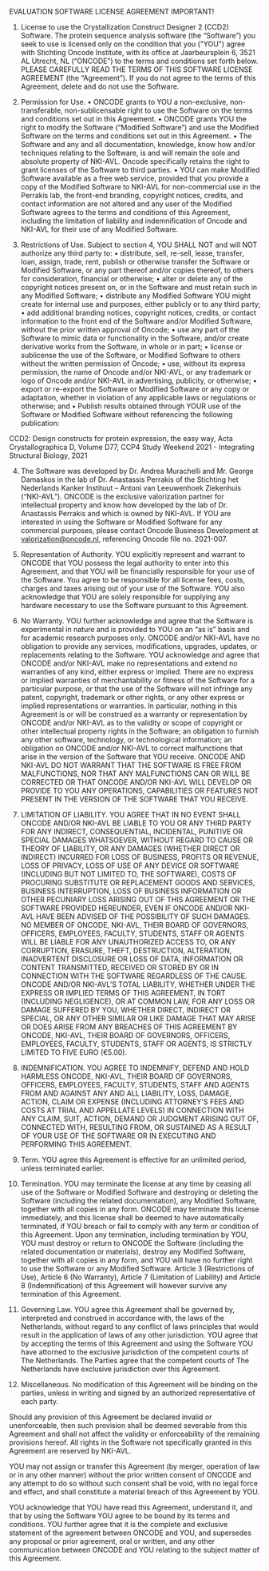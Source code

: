 EVALUATION SOFTWARE LICENSE AGREEMENT
IMPORTANT! 
1) License to use the Crystallization Construct Designer 2 (CCD2) Software. The protein sequence analysis software (the “Software”) you seek to use is licensed only on the condition that you ("YOU") agree with Stichting Oncode Institute, with its office at Jaarbeursplein 6, 3521 AL Utrecht, NL (“ONCODE”) to the terms and conditions set forth below. PLEASE CAREFULLY READ THE TERMS OF THIS SOFTWARE LICENSE AGREEMENT (the “Agreement”). If you do not agree to the terms of this Agreement, delete and do not use the Software.

2) Permission for Use.
•	ONCODE grants to YOU a non-exclusive, non-transferable, non-sublicensable right to use the Software on the terms and conditions set out in this Agreement.
•	ONCODE grants YOU the right to modify the Software (“Modified Software”) and use the Modified Software on the terms and conditions set out in this Agreement.
•	The Software and any and all documentation, knowledge, know how and/or techniques relating to the Software, is and will remain the sole and absolute property of NKI-AVL. Oncode specifically retains the right to grant licenses of the Software to third parties. 
•	YOU can make Modified Software available as a free web service, provided that you provide a copy of the Modified Software to NKI-AVL for non-commercial use in the Perrakis lab, the front-end branding, copyright notices, credits, and contact information are not altered and any user of the Modified Software agrees to the terms and conditions of this Agreement, including the limitation of liability and indemnification of Oncode and NKI-AVL for their use of any Modified Software.

3) Restrictions of Use.  Subject to section 4, YOU SHALL NOT and will NOT authorize any third party to: 
•	distribute, sell, re-sell, lease, transfer, loan, assign, trade, rent, publish or otherwise transfer the Software or Modified Software, or any part thereof and/or copies thereof, to others for consideration, financial or otherwise;
•	alter or delete any of the copyright notices present on, or in the Software and must retain such in any Modified Software;
•	distribute any Modified Software YOU might create for internal use and purposes, either publicly or to any third party; 
•	add additional branding notices, copyright notices, credits, or contact information to the front end of the Software and/or Modified Software, without the prior written approval of Oncode;
•	use any part of the Software to mimic data or functionality in the Software, and/or create derivative works from the Software, in whole or in part; 
•	license or sublicense the use of the Software, or Modified Software to others without the written permission of Oncode;
•	use, without its express permission, the name of Oncode and/or NKI-AVL, or any trademark or logo of Oncode and/or NKI-AVL in advertising, publicity, or otherwise;
•	export or re-export the Software or Modified Software or any copy or adaptation, whether in violation of any applicable laws or regulations or otherwise; and
•	Publish results obtained through YOUR use of the Software or Modified Software without referencing the following publication: 

CCD2: Design constructs for protein expression, the easy way, Acta Crystallographica D, Volume D77, CCP4 Study Weekend 2021 - Integrating Structural Biology, 2021

4) The Software was developed by Dr. Andrea Murachelli and Mr. George Damaskos in the lab of Dr. Anastassis Perrakis of the Stichting het Nederlands Kanker Instituut – Antoni van Leeuwenhoek Ziekenhuis (“NKI-AVL”). ONCODE is the exclusive valorization partner for intellectual property and know how developed by the lab of Dr. Anastassis Perrakis and which is owned by NKI-AVL. If YOU are interested in using the Software or Modified Software for any commercial purposes, please contact Oncode Business Development at valorization@oncode.nl, referencing Oncode file no. 2021-007. 

5) Representation of Authority.  YOU explicitly represent and warrant to ONCODE that YOU possess the legal authority to enter into this Agreement, and that YOU will be financially responsible for your use of the Software. You agree to be responsible for all license fees, costs, charges and taxes arising out of your use of the Software. YOU also acknowledge that YOU are solely responsible for supplying any hardware necessary to use the Software pursuant to this Agreement.

6) No Warranty.  YOU further acknowledge and agree that the Software is experimental in nature and is provided to YOU on an “as is” basis and for academic research purposes only. ONCODE and/or NKI-AVL have no obligation to provide any services, modifications, upgrades, updates, or replacements relating to the Software. YOU acknowledge and agree that ONCODE and/or NKI-AVL make no representations and extend no warranties of any kind, either express or implied. There are no express or implied warranties of merchantability or fitness of the Software for a particular purpose, or that the use of the Software will not infringe any patent, copyright, trademark or other rights, or any other express or implied representations or warranties. In particular, nothing in this Agreement is or will be construed as a warranty or representation by ONCODE and/or NKI-AVL as to the validity or scope of copyright or other intellectual property rights in the Software; an obligation to furnish any other software, technology, or technological information; an obligation on ONCODE and/or NKI-AVL to correct malfunctions that arise in the version of the Software that YOU receive. ONCODE AND NKI-AVL DO NOT WARRANT THAT THE SOFTWARE IS FREE FROM MALFUNCTIONS, NOR THAT ANY MALFUNCTIONS CAN OR WILL BE CORRECTED OR THAT ONCODE AND/OR NKI-AVL WILL DEVELOP OR PROVIDE TO YOU ANY OPERATIONS, CAPABILITIES OR FEATURES NOT PRESENT IN THE VERSION OF THE SOFTWARE THAT YOU RECEIVE.  

7) LIMITATION OF LIABILITY.  YOU AGREE THAT IN NO EVENT SHALL ONCODE AND/OR NKI-AVL BE LIABLE TO YOU OR ANY THIRD PARTY FOR ANY INDIRECT, CONSEQUENTIAL, INCIDENTAL, PUNITIVE OR SPECIAL DAMAGES WHATSOEVER, WITHOUT REGARD TO CAUSE OR THEORY OF LIABILITY, OR ANY DAMAGES (WHETHER DIRECT OR INDIRECT) INCURRED FOR LOSS OF BUSINESS, PROFITS OR REVENUE, LOSS OF PRIVACY, LOSS OF USE OF ANY DEVICE OR SOFTWARE (INCLUDING BUT NOT LIMITED TO, THE SOFTWARE), COSTS OF PROCURING SUBSTITUTE OR REPLACEMENT GOODS AND SERVICES, BUSINESS INTERRUPTION, LOSS OF BUSINESS INFORMATION OR OTHER PECUNIARY LOSS ARISING OUT OF THIS AGREEMENT OR THE SOFTWARE PROVIDED HEREUNDER, EVEN IF ONCODE AND/OR NKI-AVL HAVE BEEN ADVISED OF THE POSSIBILITY OF SUCH DAMAGES. NO MEMBER OF ONCODE, NKI-AVL, THEIR BOARD OF GOVERNORS, OFFICERS, EMPLOYEES, FACULTY, STUDENTS, STAFF OR AGENTS WILL BE LIABLE FOR ANY UNAUTHORIZED ACCESS TO, OR ANY CORRUPTION, ERASURE, THEFT, DESTRUCTION, ALTERATION, INADVERTENT DISCLOSURE OR LOSS OF DATA, INFORMATION OR CONTENT TRANSMITTED, RECEIVED OR STORED BY OR IN CONNECTION WITH THE SOFTWARE REGARDLESS OF THE CAUSE. ONCODE AND/OR NKI-AVL’S TOTAL LIABILITY, WHETHER UNDER THE EXPRESS OR IMPLIED TERMS OF THIS AGREEMENT, IN TORT (INCLUDING NEGLIGENCE), OR AT COMMON LAW, FOR ANY LOSS OR DAMAGE SUFFERED BY YOU, WHETHER DIRECT, INDIRECT OR SPECIAL, OR ANY OTHER SIMILAR OR LIKE DAMAGE THAT MAY ARISE OR DOES ARISE FROM ANY BREACHES OF THIS AGREEMENT BY ONCODE, NKI-AVL, THEIR BOARD OF GOVERNORS, OFFICERS, EMPLOYEES, FACULTY, STUDENTS, STAFF OR AGENTS, IS STRICTLY LIMITED TO FIVE EURO (€5.00).

8) INDEMNIFICATION.  YOU AGREE TO INDEMNIFY, DEFEND AND HOLD HARMLESS ONCODE, NKI-AVL, THEIR BOARD OF GOVERNORS, OFFICERS, EMPLOYEES, FACULTY, STUDENTS, STAFF AND AGENTS FROM AND AGAINST ANY AND ALL LIABILITY, LOSS, DAMAGE, ACTION, CLAIM OR EXPENSE (INCLUDING ATTORNEY'S FEES AND COSTS AT TRIAL AND APPELLATE LEVELS) IN CONNECTION WITH ANY CLAIM, SUIT, ACTION, DEMAND OR JUDGMENT ARISING OUT OF, CONNECTED WITH, RESULTING FROM, OR SUSTAINED AS A RESULT OF YOUR USE OF THE SOFTWARE OR IN EXECUTING AND PERFORMING THIS AGREEMENT.

9) Term.  YOU agree this Agreement is effective for an unlimited period, unless terminated earlier. 

10) Termination.  YOU may terminate the license at any time by ceasing all use of the Software or Modified Software and destroying or deleting the Software (including the related documentation), any Modified Software, together with all copies in any form. ONCODE may terminate this license immediately, and this license shall be deemed to have automatically terminated, if YOU breach or fail to comply with any term or condition of this Agreement. Upon any termination, including termination by YOU, YOU must destroy or return to ONCODE the Software (including the related documentation or materials), destroy any Modified Software, together with all copies in any form, and YOU will have no further right to use the Software or any Modified Software. Article 3 (Restrictions of Use), Article 6 (No Warranty), Article 7 (Limitation of Liability) and Article 8 (Indemnification) of this Agreement will however survive any termination of this Agreement.

11) Governing Law.  YOU agree this Agreement shall be governed by, interpreted and construed in accordance with, the laws of the Netherlands, without regard to any conflict of laws principles that would result in the application of laws of any other jurisdiction. YOU agree that by accepting the terms of this Agreement and using the Software YOU have attorned to the exclusive jurisdiction of the competent courts of The Netherlands. The Parties agree that the competent courts of The Netherlands have exclusive jurisdiction over this Agreement. 

12) Miscellaneous.  No modification of this Agreement will be binding on the parties, unless in writing and signed by an authorized representative of each party. 

Should any provision of this Agreement be declared invalid or unenforceable, then such provision shall be deemed severable from this Agreement and shall not affect the validity or enforceability of the remaining provisions hereof. All rights in the Software not specifically granted in this Agreement are reserved by NKI-AVL. 

YOU may not assign or transfer this Agreement (by merger, operation of law or in any other manner) without the prior written consent of ONCODE and any attempt to do so without such consent shall be void, with no legal force and effect, and shall constitute a material breach of this Agreement by YOU.

YOU acknowledge that YOU have read this Agreement, understand it, and that by using the Software YOU agree to be bound by its terms and conditions. YOU further agree that it is the complete and exclusive statement of the agreement between ONCODE and YOU, and supersedes any proposal or prior agreement, oral or written, and any other communication between ONCODE and YOU relating to the subject matter of this Agreement. 




